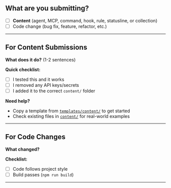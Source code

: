 ## What are you submitting?

- [ ] **Content** (agent, MCP, command, hook, rule, statusline, or collection)
- [ ] Code change (bug fix, feature, refactor, etc.)

---

## For Content Submissions

**What does it do?** (1-2 sentences)

**Quick checklist:**

- [ ] I tested this and it works
- [ ] I removed any API keys/secrets
- [ ] I added it to the correct `content/` folder

**Need help?**

- Copy a template from [`templates/content/`](../tree/main/templates/content) to get started
- Check existing files in [`content/`](../tree/main/content) for real-world examples

---

## For Code Changes

**What changed?**

**Checklist:**

- [ ] Code follows project style
- [ ] Build passes (`npm run build`)

---

<!-- 🤖 Our validation bot will automatically check your submission -->
